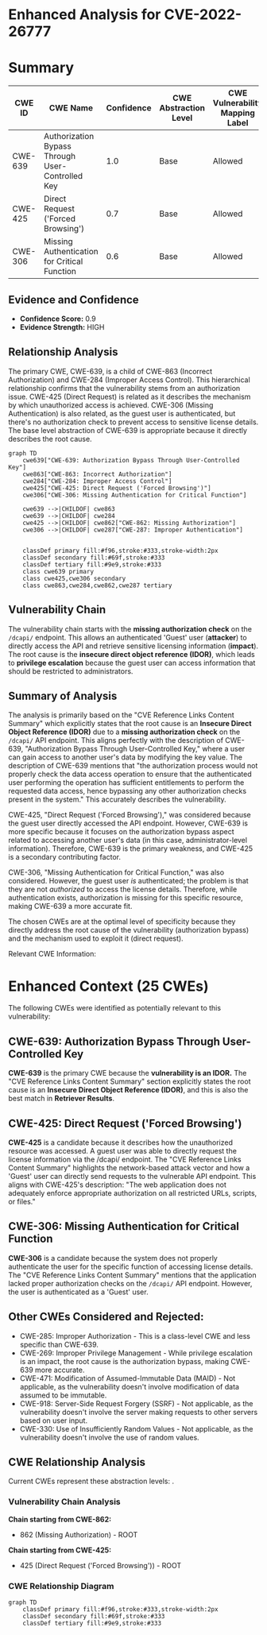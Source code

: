 # Enhanced Analysis for CVE-2022-26777

# Summary
| CWE ID | CWE Name | Confidence | CWE Abstraction Level | CWE Vulnerability Mapping Label | CWE-Vulnerability Mapping Notes |
|---|---|---|---|---|---|
| CWE-639 | Authorization Bypass Through User-Controlled Key | 1.0 | Base | Allowed | Primary CWE |
| CWE-425 | Direct Request ('Forced Browsing') | 0.7 | Base | Allowed | Secondary Candidate |
| CWE-306 | Missing Authentication for Critical Function | 0.6 | Base | Allowed | Secondary Candidate |

## Evidence and Confidence

*   **Confidence Score:** 0.9
*   **Evidence Strength:** HIGH

## Relationship Analysis
The primary CWE, CWE-639, is a child of CWE-863 (Incorrect Authorization) and CWE-284 (Improper Access Control). This hierarchical relationship confirms that the vulnerability stems from an authorization issue. CWE-425 (Direct Request) is related as it describes the mechanism by which unauthorized access is achieved. CWE-306 (Missing Authentication) is also related, as the guest user is authenticated, but there's no authorization check to prevent access to sensitive license details. The base level abstraction of CWE-639 is appropriate because it directly describes the root cause.

```mermaid
graph TD
    cwe639["CWE-639: Authorization Bypass Through User-Controlled Key"]
    cwe863["CWE-863: Incorrect Authorization"]
    cwe284["CWE-284: Improper Access Control"]
    cwe425["CWE-425: Direct Request ('Forced Browsing')"]
    cwe306["CWE-306: Missing Authentication for Critical Function"]

    cwe639 -->|CHILDOF| cwe863
    cwe639 -->|CHILDOF| cwe284
    cwe425 -->|CHILDOF| cwe862["CWE-862: Missing Authorization"]
    cwe306 -->|CHILDOF| cwe287["CWE-287: Improper Authentication"]
    

    classDef primary fill:#f96,stroke:#333,stroke-width:2px
    classDef secondary fill:#69f,stroke:#333
    classDef tertiary fill:#9e9,stroke:#333
    class cwe639 primary
    class cwe425,cwe306 secondary
    class cwe863,cwe284,cwe862,cwe287 tertiary
```

## Vulnerability Chain
The vulnerability chain starts with the **missing authorization check** on the `/dcapi/` endpoint. This allows an authenticated 'Guest' user (**attacker**) to directly access the API and retrieve sensitive licensing information (**impact**). The root cause is the **insecure direct object reference (IDOR)**, which leads to **privilege escalation** because the guest user can access information that should be restricted to administrators.

## Summary of Analysis
The analysis is primarily based on the "CVE Reference Links Content Summary" which explicitly states that the root cause is an **Insecure Direct Object Reference (IDOR)** due to a **missing authorization check** on the `/dcapi/` API endpoint. This aligns perfectly with the description of CWE-639, "Authorization Bypass Through User-Controlled Key," where a user can gain access to another user's data by modifying the key value. The description of CWE-639 mentions that "the authorization process would not properly check the data access operation to ensure that the authenticated user performing the operation has sufficient entitlements to perform the requested data access, hence bypassing any other authorization checks present in the system." This accurately describes the vulnerability.

CWE-425, "Direct Request ('Forced Browsing')," was considered because the guest user directly accessed the API endpoint. However, CWE-639 is more specific because it focuses on the authorization bypass aspect related to accessing another user's data (in this case, administrator-level information). Therefore, CWE-639 is the primary weakness, and CWE-425 is a secondary contributing factor.

CWE-306, "Missing Authentication for Critical Function," was also considered. However, the guest user *is* authenticated; the problem is that they are not *authorized* to access the license details. Therefore, while authentication exists, authorization is missing for this specific resource, making CWE-639 a more accurate fit.

The chosen CWEs are at the optimal level of specificity because they directly address the root cause of the vulnerability (authorization bypass) and the mechanism used to exploit it (direct request).

Relevant CWE Information:

# Enhanced Context (25 CWEs)
The following CWEs were identified as potentially relevant to this vulnerability:

## CWE-639: Authorization Bypass Through User-Controlled Key
**CWE-639** is the primary CWE because the **vulnerability is an IDOR.** The "CVE Reference Links Content Summary" section explicitly states the root cause is an **Insecure Direct Object Reference (IDOR)**, and this is also the best match in **Retriever Results**.

## CWE-425: Direct Request ('Forced Browsing')
**CWE-425** is a candidate because it describes how the unauthorized resource was accessed. A guest user was able to directly request the license information via the /dcapi/ endpoint. The "CVE Reference Links Content Summary" highlights the network-based attack vector and how a 'Guest' user can directly send requests to the vulnerable API endpoint. This aligns with CWE-425's description: "The web application does not adequately enforce appropriate authorization on all restricted URLs, scripts, or files."

## CWE-306: Missing Authentication for Critical Function
**CWE-306** is a candidate because the system does not properly authenticate the user for the specific function of accessing license details. The "CVE Reference Links Content Summary" mentions that the application lacked proper authorization checks on the `/dcapi/` API endpoint. However, the user is authenticated as a 'Guest' user.

## Other CWEs Considered and Rejected:
*   CWE-285: Improper Authorization - This is a class-level CWE and less specific than CWE-639.
*   CWE-269: Improper Privilege Management - While privilege escalation is an impact, the root cause is the authorization bypass, making CWE-639 more accurate.
*   CWE-471: Modification of Assumed-Immutable Data (MAID) - Not applicable, as the vulnerability doesn't involve modification of data assumed to be immutable.
*   CWE-918: Server-Side Request Forgery (SSRF) - Not applicable, as the vulnerability doesn't involve the server making requests to other servers based on user input.
*   CWE-330: Use of Insufficiently Random Values - Not applicable, as the vulnerability doesn't involve the use of random values.


## CWE Relationship Analysis

Current CWEs represent these abstraction levels: .


### Vulnerability Chain Analysis

**Chain starting from CWE-862:**
- 862 (Missing Authorization) - ROOT


**Chain starting from CWE-425:**
- 425 (Direct Request ('Forced Browsing')) - ROOT



### CWE Relationship Diagram

```mermaid
graph TD
    classDef primary fill:#f96,stroke:#333,stroke-width:2px
    classDef secondary fill:#69f,stroke:#333
    classDef tertiary fill:#9e9,stroke:#333
```